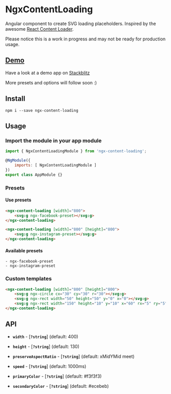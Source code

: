 # NgxContentLoading

Angular component to create SVG loading placeholders. Inspired by the awesome [React Content Loader](https://github.com/danilowoz/react-content-loader).


Please notice this is a work in progress and may not be ready for production usage.

## [Demo](https://ngx-content-loading.stackblitz.io/)

Have a look at a demo app on [Stackblitz](https://ngx-content-loading.stackblitz.io/)

More presets and options will follow soon :)

## Install


    npm i --save ngx-content-loading


## Usage

### Import the module in your app module

```javascript
import { NgxContentLoadingModule } from 'ngx-content-loading';

@NgModule({
    imports: [ NgxContentLoadingModule ]
})
export class AppModule {}

```

### Presets

#### Use presets

```html
<ngx-content-loading [width]="800">
    <svg:g ngx-facebook-preset></svg:g>
</ngx-content-loading>

<ngx-content-loading [width]="800" [height]="800">
    <svg:g ngx-instagram-preset></svg:g>
</ngx-content-loading>
```

#### Available presets
    - ngx-facebook-preset
    - ngx-instagram-preset


### Custom templates

```html
<ngx-content-loading [width]="800" [height]="800">
    <svg:g ngx-circle cx="30" cy="30" r="30"></svg:g>
    <svg:g ngx-rect width="50" height="50" y="0" x="0"></svg:g>
    <svg:g ngx-rect width="150" height="10" y="10" x="60" rx="5" ry="5"></svg:g>
</ngx-content-loading>
```

## API

- **`width`** - [**`?string`**] (default: 400)

- **`height`** - [**`?string`**] (default: 130)

- **`preserveAspectRatio`** - [**`?string`**] (default: xMidYMid meet)

- **`speed`** - [**`?string`**] (default: 1000ms)

- **`primaryColor`** - [**`?string`**] (default: #f3f3f3)

- **`secondaryColor`** - [**`?string`**] (default: #ecebeb)
